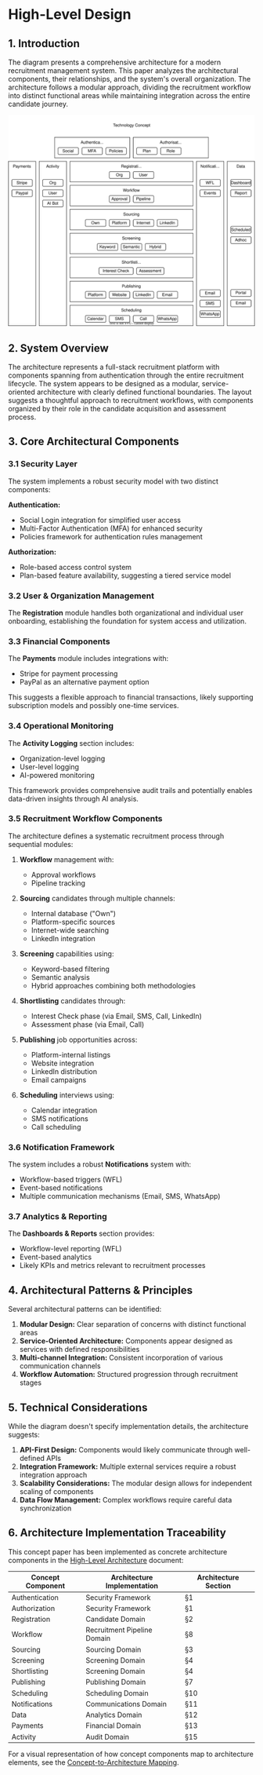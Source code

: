 # High-Level Design

## 1. Introduction

The diagram presents a comprehensive architecture for a modern recruitment management system. This paper analyzes the architectural components, their relationships, and the system's overall organization. The architecture follows a modular approach, dividing the recruitment workflow into distinct functional areas while maintaining integration across the entire candidate journey.

![Cognitive Hire Technology Concept](diagrams/concept.svg)

## 2. System Overview

The architecture represents a full-stack recruitment platform with components spanning from authentication through the entire recruitment lifecycle. The system appears to be designed as a modular, service-oriented architecture with clearly defined functional boundaries. The layout suggests a thoughtful approach to recruitment workflows, with components organized by their role in the candidate acquisition and assessment process.

## 3. Core Architectural Components

### 3.1 Security Layer
The system implements a robust security model with two distinct components:

**Authentication:**
- Social Login integration for simplified user access
- Multi-Factor Authentication (MFA) for enhanced security
- Policies framework for authentication rules management

**Authorization:**
- Role-based access control system
- Plan-based feature availability, suggesting a tiered service model

### 3.2 User & Organization Management

The **Registration** module handles both organizational and individual user onboarding, establishing the foundation for system access and utilization.

### 3.3 Financial Components

The **Payments** module includes integrations with:
- Stripe for payment processing
- PayPal as an alternative payment option

This suggests a flexible approach to financial transactions, likely supporting subscription models and possibly one-time services.

### 3.4 Operational Monitoring

The **Activity Logging** section includes:
- Organization-level logging
- User-level logging
- AI-powered monitoring

This framework provides comprehensive audit trails and potentially enables data-driven insights through AI analysis.

### 3.5 Recruitment Workflow Components

The architecture defines a systematic recruitment process through sequential modules:

1. **Workflow** management with:
   - Approval workflows
   - Pipeline tracking

2. **Sourcing** candidates through multiple channels:
   - Internal database ("Own")
   - Platform-specific sources
   - Internet-wide searching
   - LinkedIn integration

3. **Screening** capabilities using:
   - Keyword-based filtering
   - Semantic analysis
   - Hybrid approaches combining both methodologies

4. **Shortlisting** candidates through:
   - Interest Check phase (via Email, SMS, Call, LinkedIn)
   - Assessment phase (via Email, Call)

5. **Publishing** job opportunities across:
   - Platform-internal listings
   - Website integration
   - LinkedIn distribution
   - Email campaigns

6. **Scheduling** interviews using:
   - Calendar integration
   - SMS notifications
   - Call scheduling

### 3.6 Notification Framework

The system includes a robust **Notifications** system with:
- Workflow-based triggers (WFL)
- Event-based notifications
- Multiple communication mechanisms (Email, SMS, WhatsApp)

### 3.7 Analytics & Reporting

The **Dashboards & Reports** section provides:
- Workflow-level reporting (WFL)
- Event-based analytics
- Likely KPIs and metrics relevant to recruitment processes

## 4. Architectural Patterns & Principles

Several architectural patterns can be identified:

1. **Modular Design:** Clear separation of concerns with distinct functional areas
2. **Service-Oriented Architecture:** Components appear designed as services with defined responsibilities
3. **Multi-channel Integration:** Consistent incorporation of various communication channels
4. **Workflow Automation:** Structured progression through recruitment stages

## 5. Technical Considerations

While the diagram doesn't specify implementation details, the architecture suggests:

1. **API-First Design:** Components would likely communicate through well-defined APIs
2. **Integration Framework:** Multiple external services require a robust integration approach
3. **Scalability Considerations:** The modular design allows for independent scaling of components
4. **Data Flow Management:** Complex workflows require careful data synchronization

## 6. Architecture Implementation Traceability

This concept paper has been implemented as concrete architecture components in the [High-Level Architecture](high-level-design.md) document:

| Concept Component | Architecture Implementation | Architecture Section |
|------------------|------------------------------|---------------------|
| Authentication | Security Framework | §1 |
| Authorization | Security Framework | §1 |
| Registration | Candidate Domain | §2 |
| Workflow | Recruitment Pipeline Domain | §8 |
| Sourcing | Sourcing Domain | §3 |
| Screening | Screening Domain | §4 |
| Shortlisting | Screening Domain | §4 |
| Publishing | Publishing Domain | §7 |
| Scheduling | Scheduling Domain | §10 |
| Notifications | Communications Domain | §11 |
| Data | Analytics Domain | §12 |
| Payments | Financial Domain | §13 |
| Activity | Audit Domain | §15 |

For a visual representation of how concept components map to architecture elements, see the [Concept-to-Architecture Mapping](diagrams/concept-to-architecture-mapping.md).
